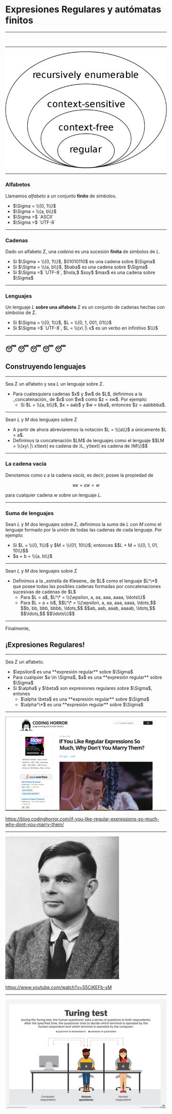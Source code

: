 # Expresiones Regulares y autómatas finitos

---

<img width="40%" height="40%" data-src="img/chomsky.jpg" style="border-style: none" target="_blank">

---

![chomsky](img/chomsky-hierarchy.png)

---

### Alfabetos

Llamamos _alfabeto_ a un conjunto **finito** de símbolos.

<ul>
	<li class="fragment">$\Sigma = \\{0, 1\\}$</li>
	<li class="fragment">$\Sigma = \\{a, b\\}$</li>
	<li class="fragment">$\Sigma =$ `ASCII`</li>
	<li class="fragment">$\Sigma =$ `UTF-8`</li>
</ul>

---

### Cadenas

Dado un alfabeto $\Sigma$, una _cadena_ es una sucesión **finita** de símbolos
de $L$.

<ul>
	<li class="fragment">
		Si $\Sigma = \\{0, 1\\}$, $01010110$ es una cadena sobre $\Sigma$
	</li>
    <li class="fragment">
		Si $\Sigma = \\{a, b\\}$, $baba$ es una cadena sobre $\Sigma$
	</li>
	<li class="fragment">
		Si $\Sigma =$ `UTF-8`, $hola,$ $soy$ $max$ es una cadena sobre $\Sigma$
	</li>
</ul>

---

### Lenguajes

Un lenguaje $L$ **sobre una alfabeto** $\Sigma$ es un conjunto de cadenas hechas
con símbolos de $\Sigma$.

<ul>
	<li class="fragment">
		Si $\Sigma = \\{0, 1\\}$, $L = \\{0, 1, 001, 01\\}$
	</li>
	<li class="fragment">
		Si $\Sigma =$ `UTF-8`, $L = \\{x\ |\ x$ es un verbo en infinitivo $\\}$
	</li>

</ul>

---
😴 😴 😴 😴 😴
---

## Construyendo lenguajes

---

Sea $\Sigma$ un alfabeto y sea $L$ un lenguaje sobre $\Sigma$.

<ul>
	<li class="fragment">
		Para cualesquiera cadenas $x$ y $w$ de $L$, definimos a la _concatenación_
		de $x$ con $w$ como $z = xw$. Por ejemplo:
		<ul>
			<li class="fragment">
				Si $L = \\{a, b\\}$, $x = aab$ y $w = bba$, entonces
				$z = aabbbba$.
			</li>
		</ul>
	</li>
</ul>

---

Sean $L$ y $M$ dos lenguajes sobre $\Sigma$

<ul>
	<li class="fragment">
		A partir de ahora abreviaremos la notación $L = \\{a\\}$ a únicamente
		$L = a$.
	</li>
	<li class="fragment">
		Definimos la concatenación $LM$ de lenguajes como el lenguaje
		$$LM = \\{xy\ |\  x\text{ es cadena de }L, y\text{ es cadena de }M\\}$$
	</li>
</ul>

---

### La cadena vacía

Denotamos como $\epsilon$ a la cadena _vacía_, es decir, posee la propiedad de

$$w \epsilon = \epsilon w = w$$

para cualquier cadena $w$ sobre un lenguaje $L$.

---

### Suma de lenguajes

Sean $L$ y $M$ dos lenguajes sobre $\Sigma$, definimos la _suma_ de
$L$ con $M$ como el lenguaje formado por la unión de todas las cadenas de
cada lenguaje. Por ejemplo:

<ul>
	<li class="fragment">
		Si $L = \\{0, 1\\}$ y $M = \\{01, 10\\}$; entonces
		$$L + M = \\{0, 1, 01, 10\\}$$
	</li>
	<li class="fragment">
		$a + b = \\{a, b\\}$
	</li>
</ul>

---

Sean $L$ y $M$ dos lenguajes sobre $\Sigma$

<ul>
	<li class="fragment">
		Definimos a la _estrella de Kleeene_ de $L$ como el lenguaje $L^\*$
		que posee todas las posibles cadenas formadas por concatenaciones
		sucesivas de cadenas de $L$
		<ul>
			<li class="fragment">
				Para $L = a$, $L^\* = \\{\epsilon, a, aa, aaa, aaaa, \ldots\\}$
			</li>
			<li class="fragment">
				Para $L = a + b$,
				$$L^\* = \\{\epsilon, a, aa, aaa, aaaa, \ldots,$$
	                     $$b, bb, bbb, bbbb, \ldots,$$
						 $$ab, aab, aaab, aaaab, \ldots,$$
						 $$\ldots,$$
						 $$\ldots\\}$$
			</li>
		</ul>
	</li>
</ul>


---

Finalmente,

## ¡Expresiones Regulares!

---

Sea $\Sigma$ un alfabeto.

<ul>
	<li class="fragment">
		$\epsilon$ es una **expresión regular** sobre $\Sigma$
	</li>
	<li class="fragment">
		Para cualquier $a \in \Sigma$, $a$ es una
		**expresión regular** sobre $\Sigma$
	</li>
	<li class="fragment">
		Si $\alpha$ y $\beta$ son expresiones regulares sobre $\Sigma$, entones
		<ul>
			<li class="fragment">
				$\alpha \beta$ es una **expresión regular** sobre $\Sigma$
			</li>
			<li class="fragment">
				$\alpha^\*$ es una **expresión regular** sobre $\Sigma$
			</li>
		</ul>
	</li>
</ul>


---

![coding-horror](img/coding-horror.png)

https://blog.codinghorror.com/if-you-like-regular-expressions-so-much-why-dont-you-marry-them/

---

![turing](img/turing.jpg)

https://www.youtube.com/watch?v=S5CjKEFb-sM

---

![turing-test](img/turing-test.jpg)

